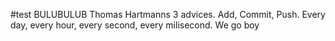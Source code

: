 #test
BULUBULUB
Thomas Hartmanns 3 advices. Add, Commit, Push. Every day, every hour, every second, every milisecond. We go boy
